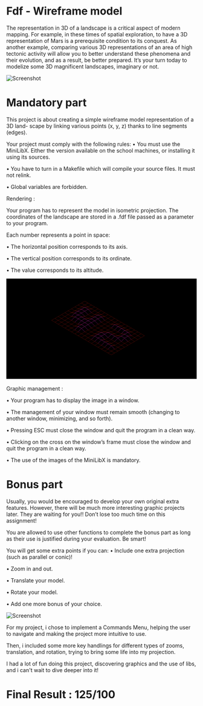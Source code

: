 # Fdf - Wireframe model

The representation in 3D of a landscape is a critical aspect of modern mapping. For example, in these times of spatial exploration, to have a 3D representation of Mars is a prerequisite condition to its conquest.
As another example, comparing various 3D representations of an area of high tectonic activity will allow you to better understand these phenomena and their evolution, and as a result, be better prepared.
It’s your turn today to modelize some 3D magnificent landscapes, imaginary or not.

![Screenshot](file.jpg)

# Mandatory part

This project is about creating a simple wireframe model representation of a 3D land- scape by linking various points (x, y, z) thanks to line segments (edges).

Your project must comply with the following rules:
• You must use the MiniLibX. Either the version available on the school machines, or installing it using its sources.

• You have to turn in a Makefile which will compile your source files. It must not relink.

• Global variables are forbidden.

Rendering :

Your program has to represent the model in isometric projection.
The coordinates of the landscape are stored in a .fdf file passed as a parameter to your program.

Each number represents a point in space:

• The horizontal position corresponds to its axis. 

• The vertical position corresponds to its ordinate. 

• The value corresponds to its altitude.

![Screenshot](/img/manda.png)

Graphic management :

• Your program has to display the image in a window.

• The management of your window must remain smooth (changing to another window, minimizing, and so forth).

• Pressing ESC must close the window and quit the program in a clean way.

• Clicking on the cross on the window’s frame must close the window and quit the program in a clean way.

• The use of the images of the MiniLibX is mandatory.

# Bonus part

Usually, you would be encouraged to develop your own original extra features. However, there will be much more interesting graphic projects later. They are waiting for you!! Don’t lose too much time on this assignment!

You are allowed to use other functions to complete the bonus part as long as their use is justified during your evaluation. Be smart!

You will get some extra points if you can:
• Include one extra projection (such as parallel or conic)! 

• Zoom in and out.

• Translate your model.

• Rotate your model.

• Add one more bonus of your choice.

![Screenshot](/img/bonus.png)

For my project, i chose to implement a Commands Menu, helping the user to navigate and making the project more intuitive to use.

Then, i included some more key handlings for different types of zooms, translation, and rotation, trying to bring some life into my projection.

I had a lot of fun doing this project, discovering graphics and the use of libs, and i can't wait to dive deeper into it!

# Final Result : 125/100
